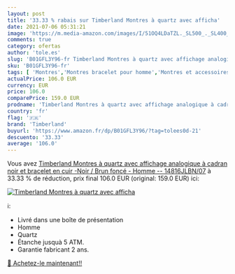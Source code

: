 ```yaml
---
layout: post
title: '33.33 % rabais sur Timberland Montres à quartz avec afficha'
date: 2021-07-06 05:31:21
image: 'https://m.media-amazon.com/images/I/51OQ4LDaTZL._SL500_._SL400_.jpg'
comments: true
category: ofertas
author: 'tole.es'
slug: 'B01GFL3Y96-fr Timberland Montres à quartz avec affichage analogique à...'
sku: 'B01GFL3Y96-fr'
tags: [ 'Montres','Montres bracelet pour homme','Montres et accessoires','Montres homme','timberland', ]
actualPrice: 106.0 EUR
currency: EUR
price: 106.0
comparePrice: 159.0 EUR
prodname: 'Timberland Montres à quartz avec affichage analogique à cadran noir et bracelet en cuir -Noir / Brun foncé - Homme -- 14816JLBN/07'
country: 'fr'
flag: '🇫🇷'
brand: 'Timberland'
buyurl: 'https://www.amazon.fr/dp/B01GFL3Y96/?tag=tolees0d-21'
descuento: '33.33'
average: '106.0'
---
```


Vous avez [Timberland Montres à quartz avec affichage analogique à cadran noir et bracelet en cuir -Noir / Brun foncé - Homme -- 14816JLBN/07](https://www.amazon.fr/dp/B01GFL3Y96/?tag=tolees0d-21)  à  33.33 % de réduction, prix final  106.0 EUR (original: 159.0 EUR) ici:

[![Timberland Montres à quartz avec afficha](https://m.media-amazon.com/images/I/51OQ4LDaTZL._SL500_._SL400_.jpg)](https://www.amazon.fr/dp/B01GFL3Y96/?tag=tolees0d-21)

ℹ️:

- Livré dans une boîte de présentation
- Homme
- Quartz
- Étanche jusquà 5 ATM.
- Garantie fabricant 2 ans.

[🛒 Achetez-le maintenant!!](https://www.amazon.fr/dp/B01GFL3Y96/?tag=tolees0d-21)
